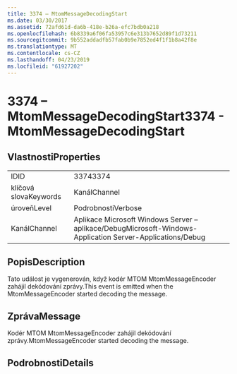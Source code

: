 ```yaml
---
title: 3374 – MtomMessageDecodingStart
ms.date: 03/30/2017
ms.assetid: 72afd61d-da6b-418e-b26a-efc7bdb0a218
ms.openlocfilehash: 6b8339a6f06fa53957c6e313b7652d89f1d73211
ms.sourcegitcommit: 9b552addadfb57fab0b9e7852ed4f1f1b8a42f8e
ms.translationtype: MT
ms.contentlocale: cs-CZ
ms.lasthandoff: 04/23/2019
ms.locfileid: "61927202"
---
```

# <a name="3374---mtommessagedecodingstart"></a><span data-ttu-id="6a192-102">3374 – MtomMessageDecodingStart</span><span class="sxs-lookup"><span data-stu-id="6a192-102">3374 - MtomMessageDecodingStart</span></span>
## <a name="properties"></a><span data-ttu-id="6a192-103">Vlastnosti</span><span class="sxs-lookup"><span data-stu-id="6a192-103">Properties</span></span>  
  
|||  
|-|-|  
|<span data-ttu-id="6a192-104">ID</span><span class="sxs-lookup"><span data-stu-id="6a192-104">ID</span></span>|<span data-ttu-id="6a192-105">3374</span><span class="sxs-lookup"><span data-stu-id="6a192-105">3374</span></span>|  
|<span data-ttu-id="6a192-106">klíčová slova</span><span class="sxs-lookup"><span data-stu-id="6a192-106">Keywords</span></span>|<span data-ttu-id="6a192-107">Kanál</span><span class="sxs-lookup"><span data-stu-id="6a192-107">Channel</span></span>|  
|<span data-ttu-id="6a192-108">úroveň</span><span class="sxs-lookup"><span data-stu-id="6a192-108">Level</span></span>|<span data-ttu-id="6a192-109">Podrobnosti</span><span class="sxs-lookup"><span data-stu-id="6a192-109">Verbose</span></span>|  
|<span data-ttu-id="6a192-110">Kanál</span><span class="sxs-lookup"><span data-stu-id="6a192-110">Channel</span></span>|<span data-ttu-id="6a192-111">Aplikace Microsoft Windows Server – aplikace/Debug</span><span class="sxs-lookup"><span data-stu-id="6a192-111">Microsoft-Windows-Application Server-Applications/Debug</span></span>|  
  
## <a name="description"></a><span data-ttu-id="6a192-112">Popis</span><span class="sxs-lookup"><span data-stu-id="6a192-112">Description</span></span>  
 <span data-ttu-id="6a192-113">Tato událost je vygenerován, když kodér MTOM MtomMessageEncoder zahájil dekódování zprávy.</span><span class="sxs-lookup"><span data-stu-id="6a192-113">This event is emitted when the MtomMessageEncoder started decoding the message.</span></span>  
  
## <a name="message"></a><span data-ttu-id="6a192-114">Zpráva</span><span class="sxs-lookup"><span data-stu-id="6a192-114">Message</span></span>  
 <span data-ttu-id="6a192-115">Kodér MTOM MtomMessageEncoder zahájil dekódování zprávy.</span><span class="sxs-lookup"><span data-stu-id="6a192-115">MtomMessageEncoder started decoding  the message.</span></span>  
  
## <a name="details"></a><span data-ttu-id="6a192-116">Podrobnosti</span><span class="sxs-lookup"><span data-stu-id="6a192-116">Details</span></span>
